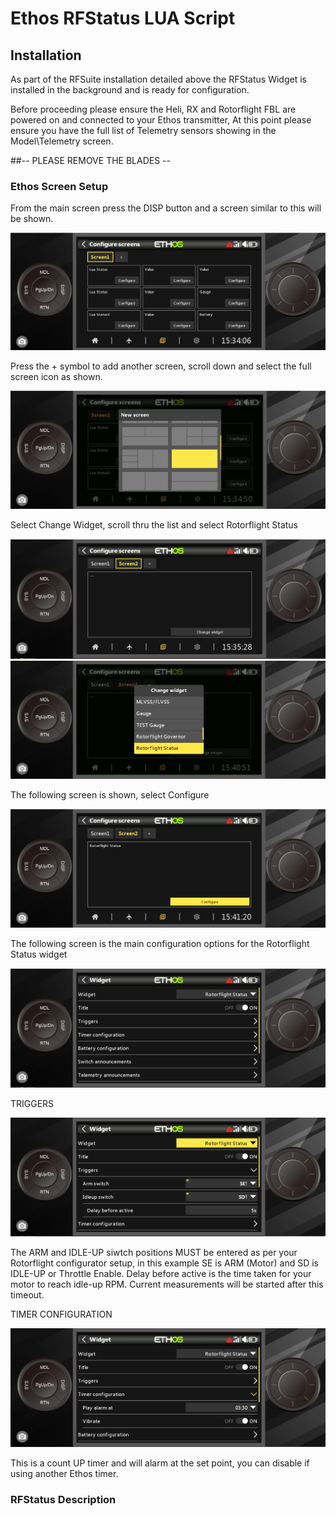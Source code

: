# Ethos RFStatus LUA Script

## Installation

As part of the RFSuite installation detailed above the RFStatus Widget is installed in the background and is ready for configuration.

Before proceeding please ensure the Heli, RX and Rotorflight FBL are powered on and connected to your Ethos transmitter, At this point please ensure you have the full list of Telemetry sensors showing in the Model\Telemetry screen. 

##-- PLEASE REMOVE THE BLADES --


### Ethos Screen Setup

From the main screen press the DISP button and a screen similar to this will be shown.

![Image](https://github.com/jimmy6616/Ethos-RFStatus/blob/IMG/Main_Screen_2.jpg)

Press the + symbol to add another screen, scroll down and select the full screen icon as shown.

![Image](https://github.com/jimmy6616/Ethos-RFStatus/blob/IMG/Main_Screen_3.jpg)

Select Change Widget, scroll thru the list and select Rotorflight Status

![Image](https://github.com/jimmy6616/Ethos-RFStatus/blob/IMG/Main_Screen_4.jpg)
![Image](https://github.com/jimmy6616/Ethos-RFStatus/blob/IMG/Main_Screen_5.jpg)

The following screen is shown, select Configure

![Image](https://github.com/jimmy6616/Ethos-RFStatus/blob/IMG/Main_Screen_6.jpg)

The following screen is the main configuration options for the Rotorflight Status widget

![Image](https://github.com/jimmy6616/Ethos-RFStatus/blob/IMG/Main_Screen_7.jpg)

TRIGGERS

![Image](https://github.com/jimmy6616/Ethos-RFStatus/blob/IMG/Main_Screen_8.jpg)

The ARM and IDLE-UP siwtch positions MUST be entered as per your Rotorflight configurator setup, in this example SE is ARM (Motor) and SD is IDLE-UP or Throttle Enable. Delay before active is the time taken for your motor to reach idle-up RPM. Current measurements will be started after this timeout.

TIMER CONFIGURATION

![Image](https://github.com/jimmy6616/Ethos-RFStatus/blob/IMG/Main_Screen_9.jpg)

This is a count UP timer and will alarm at the set point, you can disable if using another Ethos timer.






### RFStatus Description
